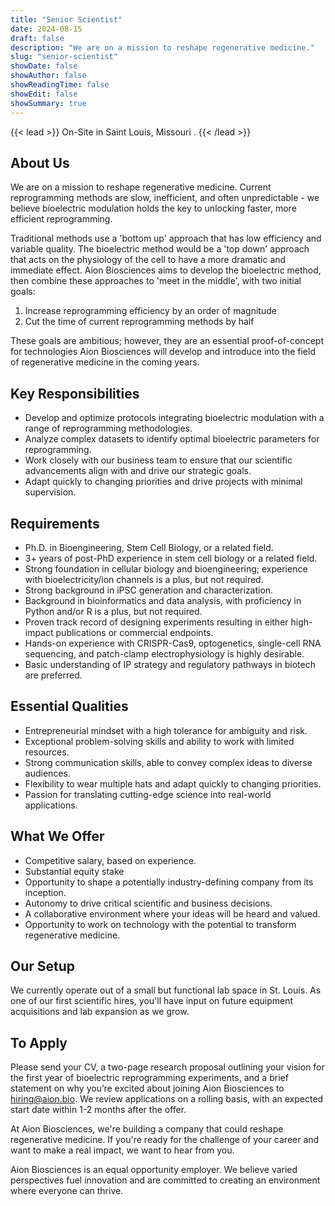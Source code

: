 ```yaml
---
title: "Senior Scientist"
date: 2024-08-15
draft: false
description: "We are on a mission to reshape regenerative medicine."
slug: "senior-scientist"
showDate: false
showAuthor: false
showReadingTime: false
showEdit: false
showSummary: true
---
```

{{< lead >}}
On-Site in Saint Louis, Missouri                                 .
{{< /lead >}}

## About Us
We are on a mission to reshape regenerative medicine. Current reprogramming methods are slow, inefficient, and often unpredictable - we believe bioelectric modulation holds the key to unlocking faster, more efficient reprogramming. 

Traditional methods use a 'bottom up' approach that has low efficiency and variable quality. The bioelectric method would be a 'top down' approach that acts on the physiology of the cell to have a more dramatic and immediate effect. Aion Biosciences aims to develop the bioelectric method, then combine these approaches to 'meet in the middle', with two initial goals: 

1) Increase reprogramming efficiency by an order of magnitude 
2) Cut the time of current reprogramming methods by half

These goals are ambitious; however, they are an essential proof-of-concept for technologies Aion Biosciences will develop and introduce into the field of regenerative medicine in the coming years.

## Key Responsibilities
- Develop and optimize protocols integrating bioelectric modulation with a range of reprogramming methodologies. 
- Analyze complex datasets to identify optimal bioelectric parameters for reprogramming.
- Work closely with our business team to ensure that our scientific advancements align with and drive our strategic goals.
- Adapt quickly to changing priorities and drive projects with minimal supervision.

## Requirements
- Ph.D. in Bioengineering, Stem Cell Biology, or a related field.
- 3+ years of post-PhD experience in stem cell biology or a related field.
- Strong foundation in cellular biology and bioengineering; experience with bioelectricity/ion channels is a plus, but not required.
- Strong background in iPSC generation and characterization.
- Background in bioinformatics and data analysis, with proficiency in Python and/or R is a plus, but not required.
- Proven track record of designing experiments resulting in either high-impact publications or commercial endpoints.
- Hands-on experience with CRISPR-Cas9, optogenetics, single-cell RNA sequencing, and patch-clamp electrophysiology is highly desirable.
- Basic understanding of IP strategy and regulatory pathways in biotech are preferred.

## Essential Qualities
- Entrepreneurial mindset with a high tolerance for ambiguity and risk.
- Exceptional problem-solving skills and ability to work with limited resources.
- Strong communication skills, able to convey complex ideas to diverse audiences.
- Flexibility to wear multiple hats and adapt quickly to changing priorities.
- Passion for translating cutting-edge science into real-world applications.

## What We Offer
- Competitive salary, based on experience.
- Substantial equity stake
- Opportunity to shape a potentially industry-defining company from its inception.
- Autonomy to drive critical scientific and business decisions.
- A collaborative environment where your ideas will be heard and valued.
- Opportunity to work on technology with the potential to transform regenerative medicine.

## Our Setup
We currently operate out of a small but functional lab space in St. Louis. As one of our first scientific hires, you'll have input on future equipment acquisitions and lab expansion as we grow.

## To Apply
Please send your CV, a two-page research proposal outlining your vision for the first year of bioelectric reprogramming experiments, and a brief statement on why you’re excited about joining Aion Biosciences to hiring@aion.bio. We review applications on a rolling basis, with an expected start date within 1-2 months after the offer. 

At Aion Biosciences, we're building a company that could reshape regenerative medicine. If you're ready for the challenge of your career and want to make a real impact, we want to hear from you.

Aion Biosciences is an equal opportunity employer. We believe varied perspectives fuel innovation and are committed to creating an environment where everyone can thrive.